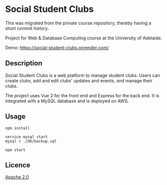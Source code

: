 # Social Student Clubs
This was migrated from the private course repository, thereby having a short commit history.

Project for Web & Database Computing course at the University of Adelaide.

Demo: https://social-student-clubs.onrender.com/

## Description
Social Student Clubs is a web platform to manage student clubs. Users can create clubs, add and edit clubs' updates and events, and manage their clubs.

The project uses Vue 2 for the front end and Express for the back end. It is integrated with a MySQL database and is deployed on AWS.
## Usage
```
npm install

service mysql start
mysql < ./db/backup.sql

npm start
```
## Licence
[Apache 2.0](https://choosealicense.com/licenses/apache-2.0/)
